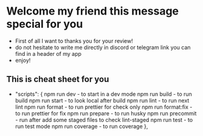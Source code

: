 
# Welcome my friend this message special for you

- First of all I want to thanks you for your review!
- do not hesitate to write me directly in discord or telegram link you can find in a header of my app
- enjoy!

## This is cheat sheet for you

- "scripts": {
		npm run dev - to start in a dev mode
		npm run build - to run build
		npm run start - to look local after build
		npm run lint - to run next lint
		npm run format - to run prettier for check only
		npm run format:fix - to run prettier for fix
		npm run prepare - to run husky
		npm run precommit - run after add some staged files to check lint-staged
		npm run test - to run test mode
		npm run coverage - to run coverage
	},
